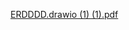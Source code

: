 [ERDDDD.drawio (1) (1).pdf](https://github.com/user-attachments/files/20273867/ERDDDD.drawio.1.1.pdf)
